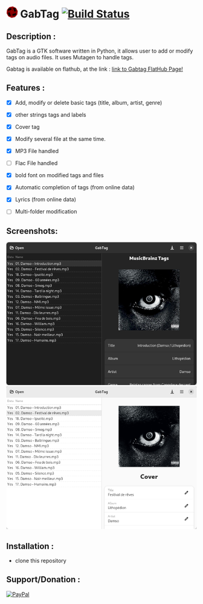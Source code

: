 # <img width="30" src="data/icons/hicolor/scalable/apps/com.github.lachhebo.Gabtag.svg"/> GabTag [![Build Status](https://travis-ci.com/lachhebo/GabTag.svg?branch=master)](https://travis-ci.com/lachhebo/GabTag) 


## Description :

GabTag is a GTK software written in Python, it allows user to add or modify tags on audio files.
It uses Mutagen to handle tags. 

Gabtag is available on flathub, at the link : 
[link to Gabtag FlatHub Page!](https://flathub.org/apps/details/com.github.lachhebo.Gabtag)

## Features :

- [x] Add, modify or delete basic tags (title, album, artist, genre)
- [x] other strings tags and labels
- [x] Cover tag
- [x] Modify several file at the same time.
- [x] MP3  File handled
- [ ] Flac File handled
- [x] bold font on modified tags and files
- [x] Automatic completion of tags (from online data)
- [x] Lyrics (from online data)
- [ ] Multi-folder modification


## Screenshots:

![ScreenShot](https://raw.githubusercontent.com/lachhebo/GabTag/screenshots/Gabtag_v13_1.png)
![ScreenShot](https://raw.githubusercontent.com/lachhebo/GabTag/screenshots/Gabtag_v13_2.png)

## Installation :

- clone this repository

## Support/Donation :

[<img height="30" src="https://raw.githubusercontent.com/lachhebo/GabTag/screenshots/donate.png" alt="PayPal"/>](https://www.paypal.me/lachhebo)
